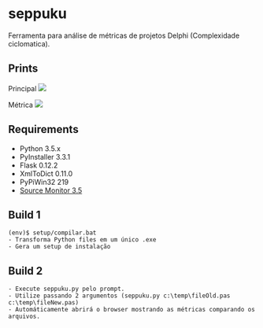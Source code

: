 # seppuku
Ferramenta para análise de métricas de projetos Delphi (Complexidade ciclomatica).

## Prints
  Principal
  ![](https://github.com/ricardotondello/seppuku/blob/master/prints/img1.png)
  
  Métrica
  ![](https://github.com/ricardotondello/seppuku/blob/master/prints/img2.png)
  
## Requirements

  * Python 3.5.x
  * PyInstaller 3.3.1
  * Flask 0.12.2
  * XmlToDict 0.11.0
  * PyPiWin32 219
  * [Source Monitor 3.5](http://www.campwoodsw.com/sourcemonitor.html)

## Build 1

    (env)$ setup/compilar.bat
    - Transforma Python files em um único .exe
    - Gera um setup de instalação
   
## Build 2
    - Execute seppuku.py pelo prompt.
    - Utilize passando 2 argumentos (seppuku.py c:\temp\fileOld.pas c:\temp\fileNew.pas)
    - Automáticamente abrirá o browser mostrando as métricas comparando os arquivos.
    
